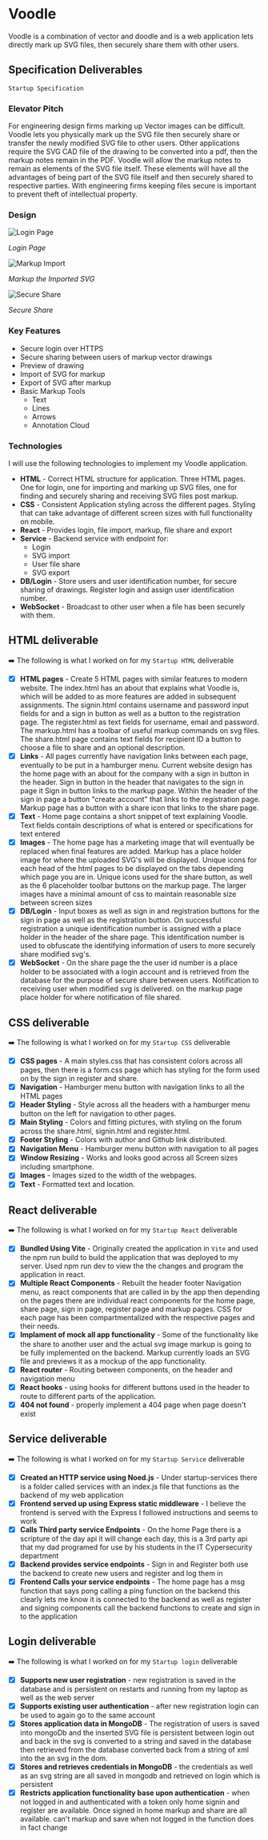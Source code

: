 # Voodle

Voodle is a combination of vector and doodle and is a web application lets directly mark up SVG files, then securely share them with other users.

## Specification Deliverables

`Startup Specification`

### Elevator Pitch

For engineering design firms marking up Vector images can be difficult. Voodle lets you physically mark up the SVG file then securely share or transfer the newly modified SVG file to other users. Other applications require the SVG CAD file of the drawing to be converted into a pdf, then the markup notes remain in the PDF. Voodle will allow the markup notes to remain as elements of the SVG file itself. These elements will have all the advantages of being part of the SVG file itself and then securely shared to respective parties. With engineering firms keeping files secure is important to prevent theft of intellectual property.

### Design

![Login Page](Login.jpg)

_Login Page_

![Markup Import](Import.jpg)

_Markup the Imported SVG_

![Secure Share](Share.jpg)

_Secure Share_

### Key Features

- Secure login over HTTPS
- Secure sharing between users of markup vector drawings
- Preview of drawing
- Import of SVG for markup
- Export of SVG after markup
- Basic Markup Tools
    - Text
    - Lines
    - Arrows
    - Annotation Cloud

### Technologies

I will use the following technologies to implement my Voodle application.

- **HTML** - Correct HTML structure for application. Three HTML pages. One for login, one for importing and marking up SVG files, one for finding and securely sharing and receiving SVG files post markup.
- **CSS** - Consistent Application styling across the different pages. Styling that can take advantage of different screen sizes with full functionality on mobile.
- **React** - Provides login, file import, markup, file share and export
- **Service** - Backend service with endpoint for: 
    - Login
    - SVG import
    - User file share
    - SVG export
- **DB/Login** - Store users and user identification number, for secure sharing of drawings. Register login and assign user identification number. 
- **WebSocket** - Broadcast to other user when a file has been securely with them.
## HTML deliverable

➡️ The following is what I worked on for my `Startup HTML` deliverable

- [x] **HTML pages** - Create 5 HTML pages with similar features to modern website. The index.html has an about that explains what Voodle is, which will be added to as more features are added in subsequent assignments. The signin.html contains username and password input fields for and a sign in button as well as a button to the registration page. The register.html as text fields for username, email and password. The markup.html has a toolbar of useful markup commands on svg files. The share.html page contains text fields for recipient ID a button to choose a file to share and an optional description.  
- [x] **Links** - All pages currently have navigation links between each page, eventually to be put in a hamburger menu. Current website design has the home page with an about for the company with a sign in button in the header. Sign in button in the header that navigates to the sign in page it Sign in button links to the markup page. Within the header of the sign in page a button "create account" that links to the registration page. Markup page has a button with a share icon that links to the share page.  
- [x] **Text** - Home page contains a short snippet of text explaining Voodle. Text fields contain descriptions of what is entered or specifications for text entered 
- [x] **Images** - The home page has a marketing image that will eventually be replaced when final features are added. Markup has a place holder image for where the uploaded SVG's will be displayed. Unique icons for each head of the html pages to be displayed on the tabs depending which page you are in. Unique icons used for the share button, as well as the 6 placeholder toolbar buttons on the markup page. The larger images have a minimal amount of css to maintain reasonable size between screen sizes
- [x] **DB/Login** - Input boxes as well as sign in and registration buttons for the sign in page as well as the registration button. On successful registration a unique identification number is assigned with a place holder in the header of the share page. This identification number is used to obfuscate the identifying information of users to more securely share modified svg's.
- [x] **WebSocket** - On the share page the the user id number is a place holder to be associated with a login account and is retrieved from the database for the purpose of secure share between users. Notification to receiving user when modified svg is delivered. on the markup page place holder for where notification of file shared.
## CSS deliverable

➡️ The following is what I worked on for my `Startup CSS` deliverable

- [x] **CSS pages** - A main styles.css that has consistent colors across all pages, then there is a form.css page which has styling for the form used on by the sign in register and share. 
- [x] **Navigation** - Hamburger menu button with navigation links to all the HTML pages
- [x] **Header Styling** - Style across all the headers with a hamburger menu button on the left for navigation to other pages.
- [x] **Main Styling** - Colors and fitting pictures, with styling on the forum across the share.html, signin.html and register.html.
- [x] **Footer Styling** - Colors with author and Github link distributed.
- [x] **Navigation Menu** - Hamburger menu button with navigation to all pages
- [x] **Window Resizing** - Works and looks good across all Screen sizes including smartphone.
- [x] **Images** - Images sized to the width of the webpages.
- [x] **Text** - Formatted text and location.
## React deliverable

➡️ The following is what I worked on for my `Startup React` deliverable

- [x] **Bundled Using Vite** - Originally created the application in `Vite` and used the npm run build to build the application that was deployed to my server. Used npm run dev to view the the changes and program the application in react.
- [x] **Multiple React Components** - Rebuilt the header footer Navigation menu, as react components that are called in by the app then depending on the pages there are individual react components for the home page, share page, sign in page, register page and markup pages. CSS for each page has been compartmentalized with the respective pages and their needs. 
- [x] **Implament of mock all app functionality** - Some of the functionality like the share to another user and the actual svg image markup is going to be fully implemented on the backend. Markup currently loads an SVG file and previews it as a mockup of the app functionality. 
- [x] **React router** - Routing between components, on the header and navigation menu 
- [x] **React hooks** - using hooks for different buttons used in the header to route to different parts of the application.
- [x] **404 not found** - properly implement a 404 page when page doesn't exist
## Service deliverable

➡️ The following is what I worked on for my `Startup Service` deliverable

- [x] **Created an HTTP service using Noed.js** - Under startup-services there is a folder called services with an index.js file that functions as the backend of my web application
- [x] **Frontend served up using Express static middleware** - I believe the frontend is served with the Express I followed instructions and seems to work
- [x] **Calls Third party service Endpoints** - On the home Page there is a scripture of the day api it will change each day, this is a 3rd party api that my dad programed for use by his students in the IT Cypersecurity department
- [x] **Backend provides service endpoints** - Sign in and Register both use the backend to create new users and register and log them in
- [x] **Frontend Calls your service endpoints** - The home page has a msg function that says pong calling a ping function on the backend this clearly lets me know it is connected to the backend as well as register and signing components call the backend functions to create and sign in to the application
## Login deliverable

➡️ The following is what I worked on for my `Startup login` deliverable

- [x] **Supports new user registration** - new registration is saved in the database and is persistent on restarts and running from my laptop as well as the web server
- [x] **Supports existing user authentication** - after new registration login can be used to again go to the same account
- [x] **Stores application data in MongoDB** - The registration of users is saved into mongoDb and the inserted SVG file is persistent between login out and back in the svg is converted to a string and saved in the database then retrieved from the database converted back from a string of xml into the an svg in the dom.
- [x] **Stores and retrieves credentials in MongoDB** - the credentials as well as an svg string are all saved in mongodb and retrieved on login which is persistent 
- [x] **Restricts application functionality base upon authentication** - when not logged in and authenticated with a token only home signin and register are available. Once signed in home markup and share are all available. can't markup and save when not logged in the function does in fact change 
